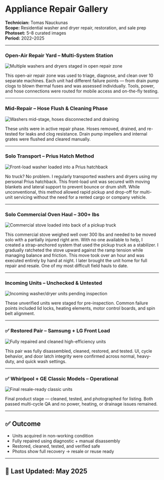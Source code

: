 # Appliance Repair Gallery  
**Technician:** Tomas Nauckunas  
**Scope:** Residential washer and dryer repair, restoration, and sale prep  
**Photoset:** 5–8 curated images  
**Period:** 2022–2025

---

### Open-Air Repair Yard – Multi-System Station  
![Multiple washers and dryers staged in open repair zone](https://github.com/tnauckunas/multi-domain_field_repair_logs/blob/main/assets/appliance-repairs/open_yard_multiple_units.jpg?raw=true) 

This open-air repair zone was used to triage, diagnose, and clean over 10 separate machines. Each unit had different failure points — from drain pump clogs to blown thermal fuses and was assessed individually. Tools, power, and hose connections were routed for mobile access and on-the-fly testing.

---

### Mid-Repair – Hose Flush & Cleaning Phase  
![Washers mid-stage, hoses disconnected and draining](https://github.com/tnauckunas/multi-domain_field_repair_logs/blob/main/assets/appliance-repairs/washers_mid_repair_unhooked.jpg?raw=true)

These units were in active repair phase. Hoses removed, drained, and re-tested for leaks and clog resistance. Drain pump impellers and internal grates were flushed and cleared manually.

---

### Solo Transport – Prius Hatch Method  
![Front-load washer loaded into a Prius hatchback](https://github.com/tnauckunas/multi-domain_field_repair_logs/blob/main/assets/appliance-repairs/washer_transport_in_prius.jpg?raw=true)

No truck? No problem. I regularly transported washers and dryers using my personal Prius hatchback. This front-load unit was secured with moving blankets and lateral support to prevent bounce or drum shift. While unconventional, this method allowed rapid pickup and drop-off for multi-unit servicing without the need for a rented cargo or company vehicle.

---

### Solo Commercial Oven Haul – 300+ lbs
![Commercial stove loaded into back of a pickup truck](https://github.com/tnauckunas/multi-domain_field_repair_logs/blob/main/assets/appliance-repairs/solo_commercial_stove_rig.jpg?raw=true)

This commercial stove weighed well over 300 lbs and needed to be moved solo with a partially injured right arm. With no one available to help, I created a strap-anchored system that used the pickup truck as a stabilizer. I gradually ratcheted the stove upward against the ramp tension while managing balance and friction. This move took over an hour and was executed entirely by hand at night. I later brought the unit home for full repair and resale. One of my most difficult field hauls to date.

---

### Incoming Units – Unchecked & Untested  
![Incoming washer/dryer units pending inspection](https://github.com/tnauckunas/multi-domain_field_repair_logs/blob/main/assets/appliance-repairs/unverified_stack_pair.jpg?raw=true) 

These unverified units were staged for pre-inspection. Common failure points included lid locks, heating elements, motor control boards, and spin belt alignment.

---

### ✅ Restored Pair – Samsung + LG Front Load  
![Fully repaired and cleaned high-efficiency units](https://github.com/tnauckunas/multi-domain_field_repair_logs/blob/main/assets/appliance-repairs/restored_lg_samsung_pair.jpg?raw=true) 

This pair was fully disassembled, cleaned, restored, and tested. UI, cycle behavior, and door latch integrity were confirmed across normal, heavy-duty, and quick wash settings.

---

### ✅ Whirlpool + GE Classic Models – Operational  
![Final resale-ready classic units](https://github.com/tnauckunas/multi-domain_field_repair_logs/blob/main/assets/appliance-repairs/classic_pair_cleaned.jpg?raw=true)

Final product stage — cleaned, tested, and photographed for listing. Both passed multi-cycle QA and no power, heating, or drainage issues remained.

---

## ✅ Outcome

- Units acquired in non-working condition  
- Fully repaired using diagnostic + manual disassembly  
- Restored, cleaned, tested, and verified safe  
- Photos show full recovery → resale or reuse ready

---

## 📅 Last Updated: May 2025
